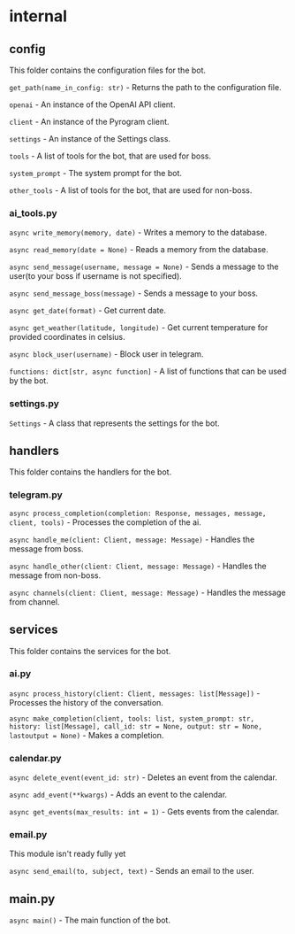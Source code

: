 # internal

## config

This folder contains the configuration files for the bot.

`get_path(name_in_config: str)` - Returns the path to the configuration file.

`openai` - An instance of the OpenAI API client.

`client` - An instance of the Pyrogram client.

`settings` - An instance of the Settings class.

`tools` - A list of tools for the bot, that are used for boss.

`system_prompt` - The system prompt for the bot.

`other_tools` - A list of tools for the bot, that are used for non-boss.

### ai\_tools.py
`async write_memory(memory, date)` - Writes a memory to the database.

`async read_memory(date = None)` - Reads a memory from the database.

`async send_message(username, message = None)` - Sends a message to the user(to your boss if username is not specified).

`async send_message_boss(message)` - Sends a message to your boss.

`async get_date(format)` - Get current date.

`async get_weather(latitude, longitude)` - Get current temperature for provided coordinates in celsius.

`async block_user(username)` - Block user in telegram.

`functions: dict[str, async function]` - A list of functions that can be used by the bot.

### settings.py
`Settings` - A class that represents the settings for the bot.

## handlers

This folder contains the handlers for the bot.

### telegram.py
`async process_completion(completion: Response, messages, message, client, tools)` - Processes the completion of the ai.

`async handle_me(client: Client, message: Message)` - Handles the message from boss.

`async handle_other(client: Client, message: Message)` - Handles the message from non-boss.

`async channels(client: Client, message: Message)` - Handles the message from channel.

## services

This folder contains the services for the bot.

### ai.py
`async process_history(client: Client, messages: list[Message])` - Processes the history of the conversation.

`async make_completion(client, tools: list, system_prompt: str, history: list[Message], call_id: str = None, output: str = None, lastoutput = None)` - Makes a completion.

### calendar.py
`async delete_event(event_id: str)` - Deletes an event from the calendar.

`async add_event(**kwargs)` - Adds an event to the calendar.

`async get_events(max_results: int = 1)` - Gets events from the calendar.

### email.py
This module isn't ready fully yet

`async send_email(to, subject, text)` - Sends an email to the user.

## main.py
`async main()` - The main function of the bot.